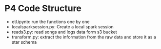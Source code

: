 # P4 Code Structure
- etl.ipynb: run the functions one by one
- localsparksession.py: Create a local spark session
- reads3.py: read songs and logs data form s3 bucket
- transform.py: extract the information from the raw data and store it as a star schema
